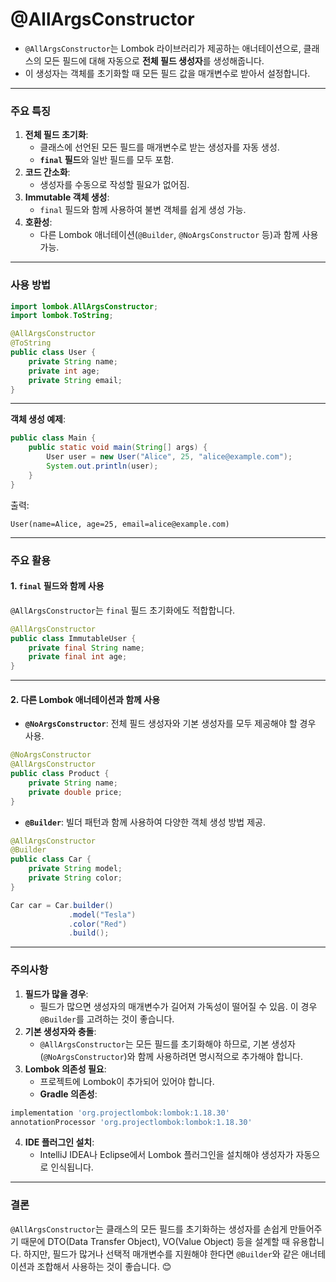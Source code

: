 # @AllArgsConstructor
- `@AllArgsConstructor`는 Lombok 라이브러리가 제공하는 애너테이션으로, 클래스의 모든 필드에 대해 자동으로 **전체 필드 생성자**를 생성해줍니다.
- 이 생성자는 객체를 초기화할 때 모든 필드 값을 매개변수로 받아서 설정합니다.

---
### 주요 특징

1. **전체 필드 초기화**:
    - 클래스에 선언된 모든 필드를 매개변수로 받는 생성자를 자동 생성.
    - **`final` 필드**와 일반 필드를 모두 포함.
2. **코드 간소화**:
    - 생성자를 수동으로 작성할 필요가 없어짐.
3. **Immutable 객체 생성**:
    - `final` 필드와 함께 사용하여 불변 객체를 쉽게 생성 가능.
4. **호환성**:
    - 다른 Lombok 애너테이션(`@Builder`, `@NoArgsConstructor` 등)과 함께 사용 가능.

---

### 사용 방법
```java
import lombok.AllArgsConstructor;
import lombok.ToString;

@AllArgsConstructor
@ToString
public class User {
    private String name;
    private int age;
    private String email;
}
```
---

**객체 생성 예제**:
```java
public class Main {
    public static void main(String[] args) {
        User user = new User("Alice", 25, "alice@example.com");
        System.out.println(user);
    }
}
```
출력:
```less
User(name=Alice, age=25, email=alice@example.com)
```
---

### 주요 활용

#### 1. **`final` 필드와 함께 사용**
`@AllArgsConstructor`는 `final` 필드 초기화에도 적합합니다.
```java
@AllArgsConstructor
public class ImmutableUser {
    private final String name;
    private final int age;
}
```
---

#### 2. **다른 Lombok 애너테이션과 함께 사용**
- **`@NoArgsConstructor`**: 전체 필드 생성자와 기본 생성자를 모두 제공해야 할 경우 사용.
```java
@NoArgsConstructor
@AllArgsConstructor
public class Product {
    private String name;
    private double price;
}
```
- **`@Builder`**: 빌더 패턴과 함께 사용하여 다양한 객체 생성 방법 제공.
```java
@AllArgsConstructor
@Builder
public class Car {
    private String model;
    private String color;
}

Car car = Car.builder()
             .model("Tesla")
             .color("Red")
             .build();
```
---

### 주의사항
1. **필드가 많을 경우**:
    - 필드가 많으면 생성자의 매개변수가 길어져 가독성이 떨어질 수 있음. 이 경우 `@Builder`를 고려하는 것이 좋습니다.
2. **기본 생성자와 충돌**:
    - `@AllArgsConstructor`는 모든 필드를 초기화해야 하므로, 기본 생성자(`@NoArgsConstructor`)와 함께 사용하려면 명시적으로 추가해야 합니다.
3. **Lombok 의존성 필요**:
    - 프로젝트에 Lombok이 추가되어 있어야 합니다.
	- **Gradle 의존성**:
```gradle
implementation 'org.projectlombok:lombok:1.18.30'
annotationProcessor 'org.projectlombok:lombok:1.18.30'
```
4. **IDE 플러그인 설치**:
    - IntelliJ IDEA나 Eclipse에서 Lombok 플러그인을 설치해야 생성자가 자동으로 인식됩니다.

---
### 결론

`@AllArgsConstructor`는 클래스의 모든 필드를 초기화하는 생성자를 손쉽게 만들어주기 때문에 DTO(Data Transfer Object), VO(Value Object) 등을 설계할 때 유용합니다. 하지만, 필드가 많거나 선택적 매개변수를 지원해야 한다면 `@Builder`와 같은 애너테이션과 조합해서 사용하는 것이 좋습니다. 😊
